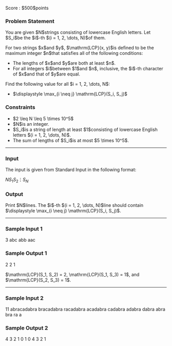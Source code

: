
<div>

<span>

<span>

<p>
Score : $500$points
</p>

<div>

<section>

### **Problem Statement**

<p>
You are given $N$strings consisting of lowercase English letters.  Let $S_i$be the $i$-th $(i = 1, 2, \dots, N)$of them.
</p>

<p>
For two strings $x$and $y$, $\mathrm{LCP}(x, y)$is defined to be the maximum integer $n$that satisfies all of the following conditions:
</p>

<ul>

<li>
The lengths of $x$and $y$are both at least $n$.
</li>

<li>
For all integers $i$between $1$and $n$, inclusive, the $i$-th character of $x$and that of $y$are equal.
</li>

</ul>

<p>
Find the following value for all $i = 1, 2, \dots, N$:
</p>

<ul>

<li>
$\displaystyle \max_{i \neq j} \mathrm{LCP}(S_i, S_j)$
</li>

</ul>

</section>

</div>

<div>

<section>

### **Constraints**

<ul>

<li>
$2 \leq N \leq 5 \times 10^5$
</li>

<li>
$N$is an integer.
</li>

<li>
$S_i$is a string of length at least $1$consisting of lowercase English letters $(i = 1, 2, \dots, N)$.
</li>

<li>
The sum of lengths of $S_i$is at most $5 \times 10^5$.
</li>

</ul>

</section>

</div>

---

<div>

<div>

<section>

### **Input**

<p>
The input is given from Standard Input in the following format:
</p>

<div>

$N$$S_1$$S_2$$\vdots$$S_N$
</div>

</section>

</div>

<div>

<section>

### **Output**

<p>
Print $N$lines.  The $i$-th $(i = 1, 2, \dots, N)$line should contain $\displaystyle \max_{i \neq j} \mathrm{LCP}(S_i, S_j)$.
</p>

</section>

</div>

</div>

---

<div>

<section>

### **Sample Input 1**

<div>

3
abc
abb
aac

</div>

</section>

</div>

<div>

<section>

### **Sample Output 1**

<div>

2
2
1

</div>

<p>
$\mathrm{LCP}(S_1, S_2) = 2, \mathrm{LCP}(S_1, S_3) = 1$, and $\mathrm{LCP}(S_2, S_3) = 1$.  
</p>

</section>

</div>

---

<div>

<section>

### **Sample Input 2**

<div>

11
abracadabra
bracadabra
racadabra
acadabra
cadabra
adabra
dabra
abra
bra
ra
a

</div>

</section>

</div>

<div>

<section>

### **Sample Output 2**

<div>

4
3
2
1
0
1
0
4
3
2
1

</div>

</section>

</div>

</span>

</span>

</div>
